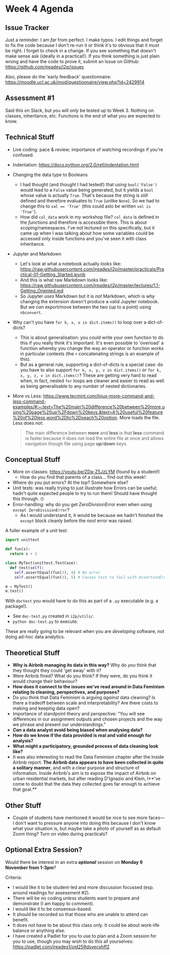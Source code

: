 # Week 4 Agenda

## Issue Tracker

Just a reminder: I am *far* from perfect. I make typos. I edit things and forget to fix the code because I don't re-run it or think it's to obvious that it *must* be right. I forget to check in a change. If you see something that doesn't make sense ask (ideally in a practical!). If you think something is just plain wrong and have the code to prove it, submit an Issue on GitHub: https://github.com/jreades/i2p/issues

Also, please do the 'early feedback' questionnaire: https://moodle.ucl.ac.uk/mod/questionnaire/view.php?id=2429914

## Assessment #1

Said this on Slack, but you will *only* be tested up to Week 3. Nothing on classes, inheritance, etc. Functions is the end of what you are expected to know.

## Technical Stuff

- Live coding: pace & review; importance of watching recordings if you're confused.

- Indentation: https://docs.python.org/2.0/ref/indentation.html

- Changing the data type to Booleans
  - I had thought (and thought I had tested!) that using `bool('False')` would lead to a `False` value being generated, but it yields a `bool` whose value is actually `True`. That's because the string is *still* defined and therefore evaluates to `True` (unlike `None`). So we had to change this to `val == 'True'` (this could aslo be written `val is 'True'`).
  - How did `col_data` work in my workshop file? `col_data` is defined in the _functions_ and therefore is accessible there. This is about scoping/namespaces. I've not lectured on this specifically, but it came up when I was talking about how some variables could be accessed only inside functions and you've seen it with class inheritance.
  
- Jupyter and Markdown
  - Let's look at what a notebook actually _looks_ like: https://raw.githubusercontent.com/jreades/i2p/master/practicals/Practical-01-Getting_Started.ipynb
  - And this is what raw Markdown looks like: https://raw.githubusercontent.com/jreades/i2p/master/lectures/1.1-Getting_Oriented.md
  - So Jupyter *uses* Markdown but it is *not* Markdown, which is why changing the extension doesn't produce a valid Jupyter notebook. But we *can* export/move between the two (up to a point) using `nbconvert`.
  
- Why can't you have `for k, x, v in dict.items()` to loop over a dict-of-dicts?
  - This is about generalisation: you *could* write your own function to do this if you really think it's important. It's even possible to 'overload' a function whereby you change the way an operator or function works in particular contexts (the `+` concatenating strings is an example of this). 
  - But as a general rule, supporting a dict-of-dicts is a special case: do you have to also support `for k, x, y, v in dict.items()` or `for k, x, y, z, v in dict.items()`? These are getting very hard to read when, in fact, nested `for` loops are cleaner and easier to read as well as being generalisable to any number of nested dictionaries. 

- More vs Less: https://www.tecmint.com/linux-more-command-and-less-command-examples/#:~:text=The%20main%20difference%20between%20more,using%20page%20up%2Fdown%20keys.&text=A%20useful%20feature%20of%20less,word%2Dto%2Dseach%20option. More loads the file. Less does not:

  > The main difference between **more** and **less** is that **less** command is faster because it does not load the entire file at once and allows navigation though file using page **up**/**down** keys.

## Conceptual Stuff

- More on classes: https://youtu.be/ZDa-Z5JzLYM (found by a student!)
  - How do you find that parents of a class... find out this week!
- Where do you put errors? At the top? Somewhere else?
- Unit tests: was really trying to just illustrate how Errors can be useful; hadn't quite expected people to try to run them! Should have thought this through. 🙄
- Error-handling: why do you get ZeroDivisionError even when using `except ZeroDivisionError`? 
  - As I would understand it, it would be because we hadn't finished the `except` block cleanly before the *next* error was raised.

A fuller example of a unit test:

```python
import unittest

def fun(x):
  return x + 1

class MyTest(unittest.TestCase):
  def test(self):
    self.assertEqual(fun(3), 4) # No error
    self.assertEqual(fun(3), 5) # Causes test to fail with AssertionError: 4 != 5

m = MyTest()
m.test()
```

With `doctest` you would have to do this as part of a `.py` executable (e.g. a package!).

- See `doc-test.py` created in `i2p/utils/`.
- `python doc-test.py` to execute.

These are really going to be relevant when you are *developing* software, not doing ad-hoc data analytics. 

## Theoretical Stuff

- **Why is Airbnb managing its data in this way?** Why do *you* think that they thought they could 'get away' with it?
- Were Airbnb fined? What do you think? If they were, do you think it would change their behaviour? 
- **How does it connect to the issues we've read around  in Data Feminism relating to cleaning, perspectives, and purposes?**
- Do you think that Data Feminism is arguing *against* data cleaning? Is there a tradeoff between scale and interpretability? Are there costs to making and keeping data open?
- Importance of standpoint theory and perspective: "You will see differences in our assignment outputs and chosen projects and the way we phrase and present our understandings."
- ***Can* a data analyst avoid being biased when analysing data?**
- **How do we know if the data provided is real and valid enough for analysis?**
- **What might a participatory, grounded process of data cleaning look like?** 
- It was also interesting to read the Data Feminism chapter after the Inside Airbnb report. **The Airbnb data appears to have been collected in quite a solitary manner**, and with a clear purpose and structure of information. Inside Airbnb's aim is to expose the impact of Airbnb on urban residential markets, but after reading D'Ignazio and Klein, I**'ve come to doubt that the data they collected goes far enough to achieve that goal.** 

## Other Stuff

- Couple of students have mentioned it would be nice to see more faces—I don't want to pressure anyone into doing this because I don't know what your situation is, but maybe take a photo of yourself as as default Zoom thing? Turn on video during practicals?

## Optional Extra Session?

Would there be interest in an extra ***optional*** session on **Monday 9 November from 1-3pm**?

Criteria:

- I would like it to be student-led and more discussion focussed (esp. around readings for assessment #2).
- There will be no coding *unless* students want to prepare and demonstrate (I am happy to comment).
- I would like it to be consensus-based.
- It should be recorded so that those who are unable to attend can benefit.
- It does *not* have to be about this class only. It could be about work-life balance or anything else.
- I have created a Padlet for you to use to plan and a Zoom session for you to use, though you may wish to do this all yourselves: https://padlet.com/jreades1/oid259dsyecshff2